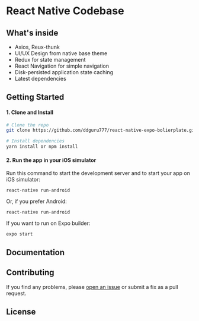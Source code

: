 # React Native Codebase


## What's inside

- Axios, Reux-thunk
- UI/UX Design from native base theme
- Redux for state management
- React Navigation for simple navigation
- Disk-persisted application state caching
- Latest dependencies

## Getting Started

#### 1. Clone and Install

```bash
# Clone the repo
git clone https://github.com/ddguru777/react-native-expo-bolierplate.git

# Install dependencies
yarn install or npm install
```

#### 2. Run the app in your iOS simulator

Run this command to start the development server and to start your app on iOS simulator:
```
react-native run-android
```

Or, if you prefer Android:
```
react-native run-android
```

If you want to run on Expo builder:
```
expo start
```

## Documentation


## Contributing

If you find any problems, please [open an issue](https://github.com/ddguru777/react-native-expo-bolierplate/issues) or submit a fix as a pull request.


## License

